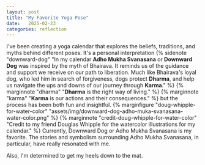 ```yaml
---
layout: post
title: "My Favorite Yoga Pose"
date:   2025-02-23
categories: reflection
---
```

I've been creating a yoga calendar that explores the beliefs, traditions, and myths behind different poses. It's a personal interpretation
{% sidenote "downward-dog" "In my calendar **Adho Mukha Svanasana** or **Downward Dog** was inspired by the myth of Bhairava. It reminds us of the guidance and support we receive on our path to liberation. Much like Bhairava's loyal dog, who led him in search of forgiveness, dogs protect **Dharma**, and help us navigate the ups and downs of our journey through **Karma**." %}
{% marginnote "dharma" "**Dharma** is the right way of living." %}
{% marginnote "karma" "**Karma** is our actions and their consequences." %}
but the process has been both fun and insightful.
{% marginfigure "doug-whipple-for-water-color" "assets/img/downward-dog-adho-muka-svanasana-water-color.png" %}
{% marginnote "credit-doug-whipple-for-water-color" "Credit to my friend Douglas Whipple for the watercolor illustrations for my calendar." %}
Currently, Downward Dog or Adho Mukha Svanasana is my favorite. The stories and symbolism surrounding Adho Mukha Svanasana, in particular, have really resonated with me.

Also, I'm determined to get my heels down to the mat.






